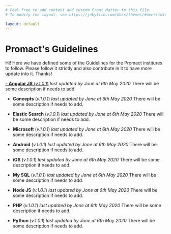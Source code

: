 ```yaml
---
# Feel free to add content and custom Front Matter to this file.
# To modify the layout, see https://jekyllrb.com/docs/themes/#overriding-theme-defaults

layout: default
---
```


# Promact's Guidelines

Hi! Here we have defined some of the Guidelines for the Promact institures to follow. Please follow it strictly and also contribute in it to have more update into it. 
Thanks!

[- **Angular JS** (*v.1.0.1*)](https://www.google.com)
*last updated by Jone at 6th May 2020*
There will be some description if needs to add.
	
- **Concepts** (*v.1.0.1*)
	*last updated by Jone at 6th May 2020* 
	There will be some description if needs to add.
	
- **Elastic Search** (*v.1.0.1*)
	*last updated by Jone at 6th May 2020* 
	There will be some description if needs to add.

- **Microsoft**  (*v.1.0.1*)
	*last updated by Jone at 6th May 2020* 
	There will be some description if needs to add.
	
- **Android** (*v.1.0.1*)
	*last updated by Jone at 6th May 2020* 
	There will be some description if needs to add.
	
- **iOS** (*v.1.0.1*)
	*last updated by Jone at 6th May 2020* 
	There will be some description if needs to add.

- **My SQL**  (*v.1.0.1*)
	*last updated by Jone at 6th May 2020* 
	There will be some description if needs to add.

- **Node JS**  (*v.1.0.1*)
	*last updated by Jone at 6th May 2020* 
	There will be some description if needs to add.

- **PHP** (*v.1.0.1*)
	*last updated by Jone at 6th May 2020* 
	There will be some description if needs to add.
	 
- **Python** (*v.1.0.1*)
	*last updated by Jone at 6th May 2020* 
	There will be some description if needs to add.

